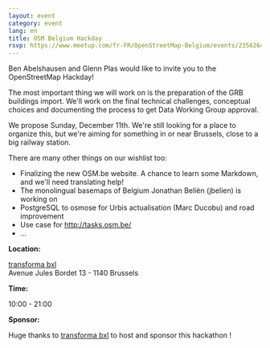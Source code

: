 ```yaml
---
layout: event
category: event
lang: en
title: OSM Belgium Hackday
rsvp: https://www.meetup.com/fr-FR/OpenStreetMap-Belgium/events/235626488/
---
```

Ben Abelshausen and Glenn Plas would like to invite you to the OpenStreetMap Hackday!

The most important thing we will work on is the preparation of the GRB buildings import. We'll work on the final technical challenges, conceptual choices and documenting the process to get Data Working Group approval.

We propose Sunday, December 11th. We're still looking for a place to organize this, but we're aiming for something in or near Brussels, close to a big railway station.

There are many other things on our wishlist too:

- Finalizing the new OSM.be website. A chance to learn some Markdown, and we'll need translating help!
- The monolingual basemaps of Belgium Jonathan Beliën (jbelien) is working on
- PostgreSQL to osmose for Urbis actualisation (Marc Ducobu) and road improvement
- Use case for <http://tasks.osm.be/>
- ...

**Location:**

[transforma bxl](http://www.transformabxl.be)  
Avenue Jules Bordet 13 - 1140 Brussels

**Time:**  

10:00 - 21:00

**Sponsor:**

Huge thanks to [transforma bxl](http://www.transformabxl.be) to host and sponsor this hackathon !
